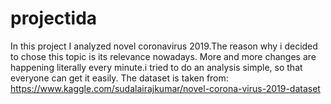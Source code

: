 # projectida 
In this project I analyzed novel coronavirus 2019.The reason why i decided to chose this topic is its relevance nowadays. More and more changes are happening literally every minute.i tried to do an analysis simple, so that everyone can get it easily.
The dataset is taken from: https://www.kaggle.com/sudalairajkumar/novel-corona-virus-2019-dataset
